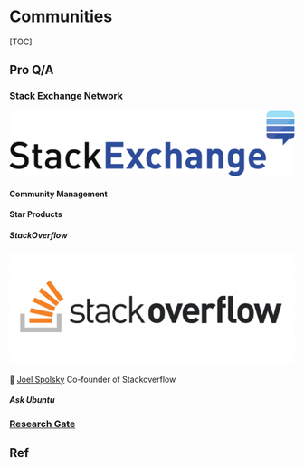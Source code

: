 # Communities

[TOC]


## Pro Q/A
### [Stack Exchange Network](https://en.wikipedia.org/wiki/Stack_Exchange)
![](../../../../Assets/Pics/Pasted%20image%2020230313093439.png)


#### Community Management


#### Star Products
##### StackOverflow
![](../../../../Assets/Pics/Pasted%20image%2020230313093619.png)


👨 [Joel Spolsky](https://www.joelonsoftware.com) Co-founder of Stackoverflow


##### Ask Ubuntu


### [Research Gate](https://www.researchgate.net)



## Ref
[Stack Overflow 成功之道]: https://linux.cn/article-6750-1.html
[从StackOverflow来的值得回味的编程观点]: https://developer.aliyun.com/article/586037
[从StackOverflow来的值得回味的编程观点]: https://developer.aliyun.com/article/586037

